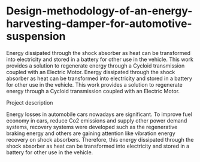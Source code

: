 # Design-methodology-of-an-energy-harvesting-damper-for-automotive-suspension

Energy dissipated through the shock absorber as heat can be transformed into electricity and stored in a battery for other use in the vehicle. This work provides a solution to regenerate energy through a Cycloid transmission coupled with an Electric Motor. 
Energy dissipated through the shock absorber as heat can be transformed into electricity and stored in a battery for other use in the vehicle. This work provides a solution to regenerate energy through a Cycloid transmission coupled with an Electric Motor. 

Project description 


Energy losses in automobile cars nowadays are significant. To improve fuel economy in cars, reduce Co2 emissions and supply other power demand systems, recovery systems were developed such as the regenerative braking energy and others are gaining attention like vibration energy recovery on shock absorbers. Therefore, this energy dissipated through the shock absorber as heat can be transformed into electricity and stored in a battery for other use in the vehicle. 


